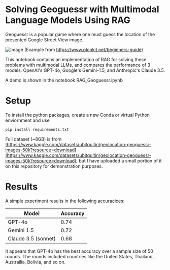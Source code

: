 # Solving Geoguessr with Multimodal Language Models Using RAG

Geoguessr is a popular game where one must guess the location of the presented Google Street View image.

![image](https://images.squarespace-cdn.com/content/v1/60f6054f4e76b03092956de8/fbba3851-0172-409c-9eb0-2cbefadce395/Geoguessr+HUD.png)
(Example from https://www.plonkit.net/beginners-guide)

This notebook contains an implementation of RAG for solving these problems with multimodal LLMs, and compares the performance of 3 models: OpenAI's GPT-4o, Google's Gemini-1.5, and Anthropic's Claude 3.5.

A demo is shown in the notebook RAG_Geoguessr.ipynb

# Setup

To install the python packages, create a new Conda or virtual Python enviornment and use

```pip install requirements.txt```

Full dataset (~8GB) is from [https://www.kaggle.com/datasets/ubitquitin/geolocation-geoguessr-images-50k?resource=download](https://www.kaggle.com/datasets/ubitquitin/geolocation-geoguessr-images-50k?resource=download),
but I have uploaded a small portion of it on this repository for demonstration purposes.

# Results

A simple experiment results in the following accuracices:

| Model    | Accuracy|
| -------- | ------- |
| GPT-4o    |   0.74  |
|  Gemini 1.5   |   0.72  |
| Claude 3.5 (sonnet) |   0.68  |

It appears that GPT-4o has the best accuracy over a sample size of 50 rounds. The rounds included countries like the United States, Thailand, Austrailia, Bolivia, and so on.
